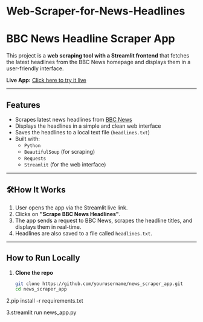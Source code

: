 # Web-Scraper-for-News-Headlines

# BBC News Headline Scraper App

This project is a **web scraping tool with a Streamlit frontend** that fetches the latest headlines from the BBC News homepage and displays them in a user-friendly interface.

 **Live App:** [Click here to try it live](https://pnua87dhg7lqb9rsgnah3g.streamlit.app/)

---

## Features

- Scrapes latest news headlines from [BBC News](https://www.bbc.com/news)
- Displays the headlines in a simple and clean web interface
- Saves the headlines to a local text file (`headlines.txt`)
- Built with:
  - `Python`
  - `BeautifulSoup` (for scraping)
  - `Requests`
  - `Streamlit` (for the web interface)

---

## 🛠How It Works

1. User opens the app via the Streamlit live link.
2. Clicks on **"Scrape BBC News Headlines"**.
3. The app sends a request to BBC News, scrapes the headline titles, and displays them in real-time.
4. Headlines are also saved to a file called `headlines.txt`.

---

## How to Run Locally

1. **Clone the repo**
   ```bash
   git clone https://github.com/yourusername/news_scraper_app.git
   cd news_scraper_app
   
2.pip install -r requirements.txt

3.streamlit run news_app.py



